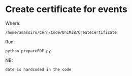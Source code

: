 Create certificate for events
====

Where:

    /home/amassiro/Cern/Code/UniMiB/CreateCertificate

Run:

    python preparePDF.py
    
NB:

    date is hardcoded in the code

